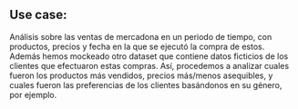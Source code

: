 ## Use case:

Análisis sobre las ventas de mercadona en un periodo de tiempo, con productos, precios y fecha en la que se ejecutó la compra de estos. Además hemos mockeado otro dataset que contiene datos ficticios de los clientes que efectuaron estas compras. Así, procedemos a analizar cuales fueron los productos más vendidos, precios más/menos asequibles, y cuales fueron las preferencias de los clientes basándonos en su género, por ejemplo.

